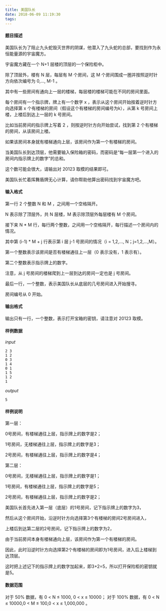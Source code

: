 ```yaml
---
title: 美国队长
date: 2018-06-09 11:19:30
tags:
---
```


#### 题目描述
美国队长为了阻止九头蛇毁灭世界的阴谋，他潜入了九头蛇的总部，要找到作为永恒能量源的宇宙魔方。

宇宙魔方藏在一个 N+1 层楼的顶层的一个保险柜中。

除了顶层外，楼有 N 层，每层有 M 个房间，这 M 个房间围成一圈并按照逆时针方向依次编号为 0,..., M-1 。

其中有一些房间有通向上一层的楼梯，每层楼的楼梯可能在不同的房间里面。

每个房间有一个指示牌，牌上有一个数字 x ，表示从这个房间开始按着逆时针方向选择第 x 个有楼梯的房间（假设这个有楼梯的房间编号为k），从第 k 号房间上楼，上楼后到达上一层的 k 号房间。

比如当前房间的指示牌上写着 2 ，则按逆时针方向开始尝试，找到第 2 个有楼梯的房间，从该房间上楼。

如果该房间本身就有楼梯通向上层，该房间作为第一个有楼梯的房间。

当美国队长到达顶层，他需要输入保险箱的密码，而密码是“每一层第一个进入的房间内指示牌上的数字”的总和。

这个数可能会很大，请输出对 20123 取模的结果即可。

美国队长忙着挥舞盾牌无心计算，请你帮助他算出密码找到宇宙魔方吧。


#### 输入格式
第一行 2 个整数 N 和 M ，之间用一个空格隔开。

N 表示除了顶层外，共 N 层楼，M 表示除顶层外每层楼有 M 个房间。

接下来 N * M 行，每行两个整数，之间用一个空格隔开，每行描述一个房间内的情况。

其中第 (i-1) * M + j 行表示第 i 层 j-1 号房间的情况（i = 1,2,…, N；j=1,2,…,M）。

第一个整数表示该房间是否有楼梯通往上一层（0 表示没有，1 表示有）。

第二个整数表示指示牌上的数字。

注意，从 j 号房间的楼梯爬到上一层到达的房间一定也是 j 号房间。

最后一行，一个整数，表示美国队长从底层的几号房间进入开始搜寻。

房间编号从 0 开始。

#### 输出格式
输出只有一行，一个整数，表示打开宝箱的密钥，请注意对 20123 取模。


#### 样例数据
*input*
```
2 3
1 2
0 3
1 4
0 1
1 5
1 2
1
```

*output*
```
5
```

#### 样例说明
第一层：

0号房间，有楼梯通往上层，指示牌上的数字是2；

1号房间，无楼梯通往上层，指示牌上的数字是3；

2号房间，有楼梯通往上层，指示牌上的数字是4；

第二层：

0号房间，无楼梯通往上层，指示牌上的数字是1；

1号房间，有楼梯通往上层，指示牌上的数字是5；

2号房间，有楼梯通往上层，指示牌上的数字是2；

美国队长首先进入第一层（底层）的1号房间，记下指示牌上的数字为3，

然后从这个房间开始，沿逆时针方向选择第3个有楼梯的房间2号房间进入，

上楼后到达第二层的2号房间，记下指示牌上的数字为2，

由于当前房间本身有楼梯通向上层，该房间作为第一个有楼梯的房间。

因此，此时沿逆时针方向选择第2个有楼梯的房间即为1号房间，进入后上楼梯到达顶层。

这时把上述记下的指示牌上的数字加起来，即3+2=5，所以打开保险柜的密钥就是5。


#### 数据范围
对于 50% 数据，有 0 < N ≤ 1000, 0 < x ≤ 10000；
对于 100% 数据，有 0 < N ≤ 10000,0 < M ≤ 100,0 < x ≤ 1,000,000 。
